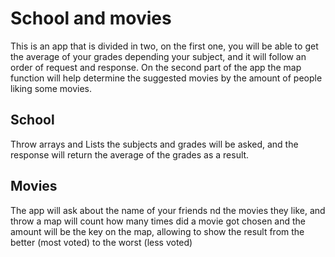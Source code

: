 # School and movies
This is an app that is divided in two, on the first one, you will be able to get the average of your grades depending your subject, and it will follow an order of request and response.
On the second part of the app the map function will help determine the suggested movies by the amount of people liking some movies.
## School 
Throw arrays and Lists the subjects and grades will be asked, and the response will return the average of the grades as a result.
## Movies
The app will ask about the name of your friends nd the movies they like, and throw a map will count how many times did a movie got chosen and the amount will be the key on the map, allowing to show the result from the better (most voted) to the worst (less voted)
